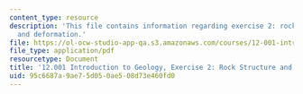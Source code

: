 ```yaml
---
content_type: resource
description: 'This file contains information regarding exercise 2: rock structure
  and deformation.'
file: https://ol-ocw-studio-app-qa.s3.amazonaws.com/courses/12-001-introduction-to-geology-fall-2013/95c6687a9ae75d050ae508d73e460fd0_MIT12_001F13_Ex2_Rock_Str.pdf
file_type: application/pdf
resourcetype: Document
title: '12.001 Introduction to Geology, Exercise 2: Rock Structure and Deformation'
uid: 95c6687a-9ae7-5d05-0ae5-08d73e460fd0
---
```

